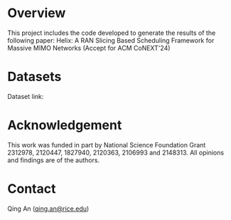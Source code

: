 # Overview
This project includes the code developed to generate the results of the following paper: Helix: A RAN Slicing Based Scheduling Framework for Massive MIMO Networks (Accept for ACM CoNEXT'24)

# Datasets
Dataset link: 

# Acknowledgement
This work was funded in part by National Science Foundation Grant 2312978, 2120447, 1827940, 2120363, 2106993 and 2148313. All opinions and findings are of the authors.

# Contact
Qing An (qing.an@rice.edu)
